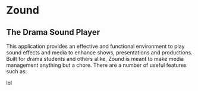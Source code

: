 # Zound

## The Drama Sound Player

This application provides an effective and functional environment to play sound effects and media to enhance shows, presentations and productions. Built for drama students and others alike, Zound is meant to make media management anything but a chore. There are a number of useful features such as:

lol
